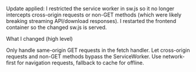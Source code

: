 Update applied: I restricted the service worker in sw.js so it no longer intercepts cross-origin requests or non-GET methods (which were likely breaking streaming API/download responses). I restarted the frontend container so the changed sw.js is served.

What I changed (high level)

Only handle same-origin GET requests in the fetch handler.
Let cross-origin requests and non-GET methods bypass the ServiceWorker.
Use network-first for navigation requests, fallback to cache for offline.